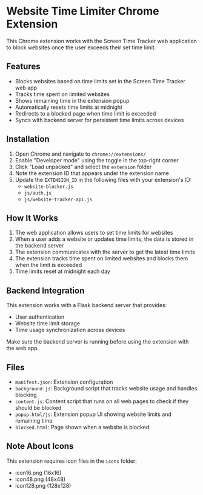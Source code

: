 # Website Time Limiter Chrome Extension

This Chrome extension works with the Screen Time Tracker web application to block websites once the user exceeds their set time limit.

## Features

- Blocks websites based on time limits set in the Screen Time Tracker web app
- Tracks time spent on limited websites
- Shows remaining time in the extension popup
- Automatically resets time limits at midnight
- Redirects to a blocked page when time limit is exceeded
- Syncs with backend server for persistent time limits across devices

## Installation

1. Open Chrome and navigate to `chrome://extensions/`
2. Enable "Developer mode" using the toggle in the top-right corner
3. Click "Load unpacked" and select the `extension` folder
4. Note the extension ID that appears under the extension name
5. Update the `EXTENSION_ID` in the following files with your extension's ID:
   - `website-blocker.js`
   - `js/auth.js`
   - `js/website-tracker-api.js`

## How It Works

1. The web application allows users to set time limits for websites
2. When a user adds a website or updates time limits, the data is stored in the backend server
3. The extension communicates with the server to get the latest time limits
4. The extension tracks time spent on limited websites and blocks them when the limit is exceeded
5. Time limits reset at midnight each day

## Backend Integration

This extension works with a Flask backend server that provides:
- User authentication
- Website time limit storage
- Time usage synchronization across devices

Make sure the backend server is running before using the extension with the web app.

## Files

- `manifest.json`: Extension configuration
- `background.js`: Background script that tracks website usage and handles blocking
- `content.js`: Content script that runs on all web pages to check if they should be blocked
- `popup.html/js`: Extension popup UI showing website limits and remaining time
- `blocked.html`: Page shown when a website is blocked

## Note About Icons

This extension requires icon files in the `icons` folder:
- icon16.png (16x16)
- icon48.png (48x48)
- icon128.png (128x128)
